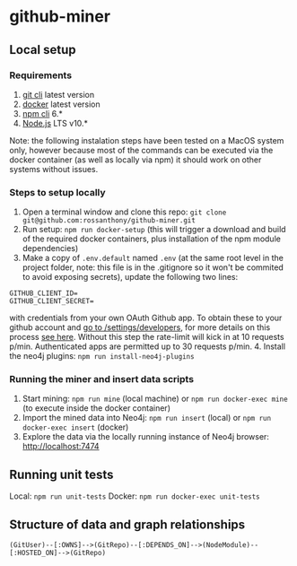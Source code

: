 # github-miner

## Local setup

### Requirements

1. [git cli](https://git-scm.com/book/en/v2/Getting-Started-Installing-Git) latest version
2. [docker](https://docs.docker.com/docker-for-mac/install/) latest version
3. [npm cli](https://www.npmjs.com/get-npm) 6.*
4. [Node.js](https://nodejs.org/en/download/) LTS v10.*

Note: the following instalation steps have been tested on a MacOS system only, however because most of the commands can be executed via the docker container (as well as locally via npm) it should work on other systems without issues.

### Steps to setup locally

1. Open a terminal window and clone this repo: `git clone git@github.com:rossanthony/github-miner.git`
2. Run setup: `npm run docker-setup` (this will trigger a download and build of the required docker containers, plus installation of the npm module dependencies)
3. Make a copy of `.env.default` named `.env` (at the same root level in the project folder, note: this file is in the .gitignore so it won't be commited to avoid exposing secrets), update the following two lines: 
```
GITHUB_CLIENT_ID=
GITHUB_CLIENT_SECRET=
```
with credentials from your own OAuth Github app. To obtain these to your github account and [go to /settings/developers](https://github.com/settings/developers), for more details on this process [see here](https://developer.github.com/apps/building-oauth-apps/creating-an-oauth-app/). Without this step the rate-limit will kick in at 10 requests p/min. Authenticated apps are permitted up to 30 requests p/min.
4. Install the neo4j plugins: `npm run install-neo4j-plugins`

### Running the miner and insert data scripts

1. Start mining: `npm run mine` (local machine) or `npm run docker-exec mine` (to execute inside the docker container)
2. Import the mined data into Neo4j: `npm run insert` (local) or `npm run docker-exec insert` (docker)
3. Explore the data via the locally running instance of Neo4j browser: [http://localhost:7474](http://localhost:7474)

## Running unit tests

Local: `npm run unit-tests`
Docker: `npm run docker-exec unit-tests`

## Structure of data and graph relationships

```
(GitUser)--[:OWNS]-->(GitRepo)--[:DEPENDS_ON]-->(NodeModule)--[:HOSTED_ON]-->(GitRepo)
```
